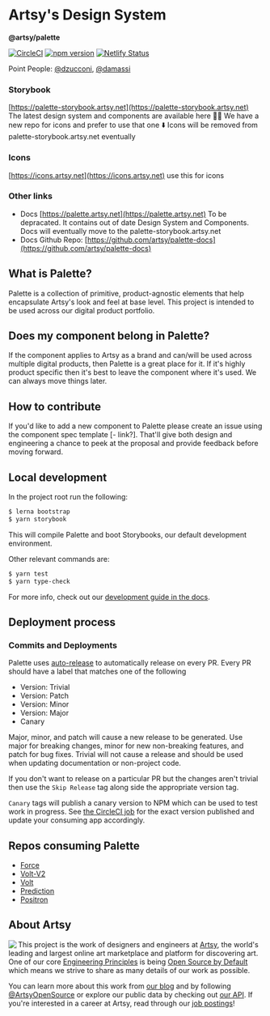 # Artsy's Design System 
**@artsy/palette**

[![CircleCI](https://circleci.com/gh/artsy/palette.svg?style=shield)](https://circleci.com/gh/artsy/palette) [![npm version](https://badge.fury.io/js/%40artsy%2Fpalette.svg)](https://www.npmjs.com/package/@artsy/palette) [![Netlify Status](https://api.netlify.com/api/v1/badges/beb9e8d7-10cc-4a2e-99bb-0d4c6f46db82/deploy-status)](https://app.netlify.com/sites/artsy-palette/deploys)


Point People: [@dzucconi](https://github.com/dzucconi), [@damassi](https://github.com/damassi)

### Storybook 
[https://palette-storybook.artsy.net](https://palette-storybook.artsy.net) 
The latest design system and components are available here 🙌🏻 We have a new repo for icons and prefer to use that one ⬇️ 
Icons will be removed from palette-storybook.artsy.net eventually

### Icons 
[https://icons.artsy.net](https://icons.artsy.net) use this for icons

### Other links
- Docs [https://palette.artsy.net](https://palette.artsy.net) To be depracated. It contains out of date Design System and Components. Docs will eventually move to the palette-storybook.artsy.net
- Docs Github Repo: [https://github.com/artsy/palette-docs](https://github.com/artsy/palette-docs)

## What is Palette?

Palette is a collection of primitive, product-agnostic elements that help encapsulate Artsy's look and feel at base level. This project is intended to be used across our digital product portfolio.

## Does my component belong in Palette?

If the component applies to Artsy as a brand and can/will be used across multiple digital products, then Palette is a great place for it. If it's highly product specific then it's best to leave the component where it's used. We can always move things later.

## How to contribute

If you'd like to add a new component to Palette please create an issue using the component spec template [- link?]. 
That'll give both design and engineering a chance to peek at the proposal and provide feedback before moving forward.

## Local development

In the project root run the following:

```sh
$ lerna bootstrap
$ yarn storybook
```

This will compile Palette and boot Storybooks, our default development environment.

Other relevant commands are:

```sh
$ yarn test
$ yarn type-check
```

For more info, check out our [development guide in the docs](https://palette.artsy.net/guides/development/).

## Deployment process

### Commits and Deployments

Palette uses [auto-release](https://github.com/intuit/auto-release#readme) to automatically release on every PR. Every PR should have a label that matches one of the following

- Version: Trivial
- Version: Patch
- Version: Minor
- Version: Major
- Canary

Major, minor, and patch will cause a new release to be generated. Use major for breaking changes, minor for new non-breaking features,
and patch for bug fixes. Trivial will not cause a release and should be used when updating documentation or non-project code.

If you don't want to release on a particular PR but the changes aren't trivial then use the `Skip Release` tag along side the appropriate version tag.

`Canary` tags will publish a canary version to NPM which can be used to test work in progress. See [the CircleCI job](https://app.circleci.com/pipelines/github/artsy/palette/4138/workflows/ffc56588-35bf-41ed-a0a8-a806fc807678/jobs/20148) for the exact version published and update your consuming app accordingly.

## Repos consuming Palette

- [Force](https://github.com/artsy/force)
- [Volt-V2](https://github.com/artsy/volt-v2)
- [Volt](https://github.com/artsy/volt)
- [Prediction](https://github.com/artsy/prediction)
- [Positron](https://github.com/artsy/positron)

## About Artsy

<a href="https://www.artsy.net/">
  <img align="left" src="https://avatars2.githubusercontent.com/u/546231?s=200&v=4"/>
</a>

This project is the work of designers and engineers at [Artsy][footer_website], the
world's leading and largest online art marketplace and platform for discovering art.
One of our core [Engineering Principles][footer_principles] is being [Open
Source by Default][footer_open] which means we strive to share as many details
of our work as possible.

You can learn more about this work from [our blog][footer_blog] and by following
[@ArtsyOpenSource][footer_twitter] or explore our public data by checking out
[our API][footer_api]. If you're interested in a career at Artsy, read through
our [job postings][footer_jobs]!

[footer_website]: https://www.artsy.net/
[footer_principles]: culture/engineering-principles.md
[footer_open]: culture/engineering-principles.md#open-source-by-default
[footer_blog]: https://artsy.github.io/
[footer_twitter]: https://twitter.com/ArtsyOpenSource
[footer_api]: https://developers.artsy.net/
[footer_jobs]: https://www.artsy.net/jobs
